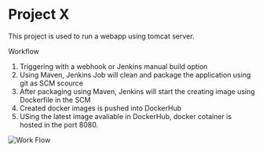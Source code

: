 # Project X

This project is used to run a webapp using tomcat server.

Workflow

1. Triggering with a webhook or Jenkins manual build option
2. Using Maven, Jenkins Job will clean and package the application using git as SCM scource
3. After packaging using Maven, Jenkins will start the creating image using Dockerfile in the SCM
4. Created docker images is pushed into DockerHub
5. USing the latest image avaliable in DockerHub, docker cotainer is hosted in the port 8080.

![Work Flow]([https://example.com/image.png](https://drive.google.com/file/d/1y8P1Mm5qUH9832IF17PihA3F2QTqBAFj/view?usp=sharing))


